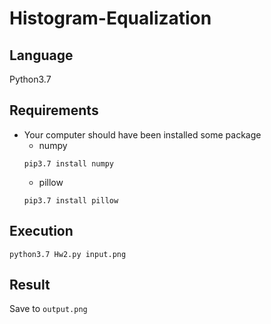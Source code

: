 # Histogram-Equalization

## Language
Python3.7

## Requirements
* Your computer should have been installed some package
  * numpy 
  ```
  pip3.7 install numpy
  ```
  * pillow
  ```
  pip3.7 install pillow
  ```

## Execution
```
python3.7 Hw2.py input.png
```

## Result
Save to ```output.png```
